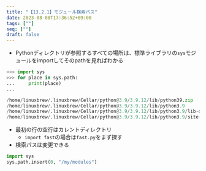```yaml
---
title: "【13.2.1】モジュール検索パス"
date: 2023-08-08T17:36:52+09:00
tags: [""]
seq: [""]
draft: false
---
```


- Pythonディレクトリが参照するすべての場所は、標準ライブラリの`sys`モジュールをimportしてそのpathを見ればわかる

```python
>>> import sys
>>> for place in sys.path:
...     print(place)
...

/home/linuxbrew/.linuxbrew/Cellar/python@3.9/3.9.12/lib/python39.zip
/home/linuxbrew/.linuxbrew/Cellar/python@3.9/3.9.12/lib/python3.9
/home/linuxbrew/.linuxbrew/Cellar/python@3.9/3.9.12/lib/python3.9/lib-dynload
/home/linuxbrew/.linuxbrew/Cellar/python@3.9/3.9.12/lib/python3.9/site-packages
```

- 最初の行の空行はカレントディレクトリ
  - `import fast`の場合は`fast.py`をまず探す
- 検索パスは変更できる

```python
import sys
sys.path.insert(0, "/my/modules")
```